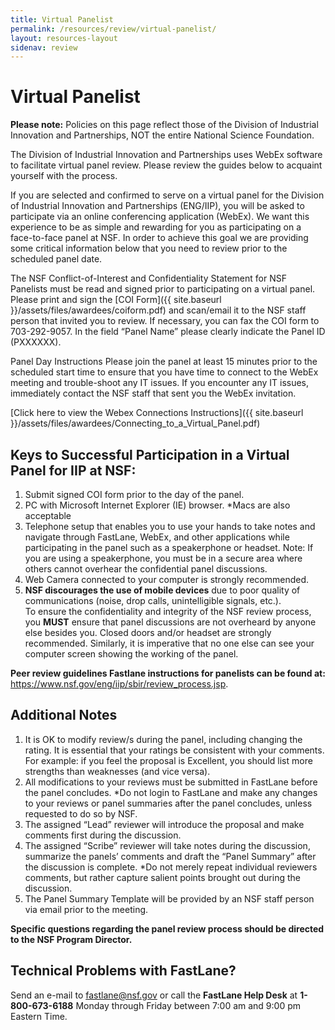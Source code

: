 ```yaml
---
title: Virtual Panelist
permalink: /resources/review/virtual-panelist/
layout: resources-layout
sidenav: review
---
```


# Virtual Panelist

**Please note:** Policies on this page reflect those of the Division of Industrial Innovation and Partnerships, NOT the entire National Science Foundation.

The Division of Industrial Innovation and Partnerships uses WebEx software to facilitate virtual panel review. Please review the guides below to acquaint yourself with the process.

If you are selected and confirmed to serve on a virtual panel for the Division of Industrial Innovation and Partnerships (ENG/IIP), you will be asked to participate via an online conferencing application (WebEx). We want this experience to be as simple and rewarding for you as participating on a face-to-face panel at NSF.  In order to achieve this goal we are providing some critical information below that you need to review prior to the scheduled panel date.

The NSF Conflict-of-Interest and Confidentiality Statement for NSF Panelists must be read and signed prior to participating on a virtual panel. Please print and sign the [COI Form]({{ site.baseurl }}/assets/files/awardees/coiform.pdf) and scan/email it to the NSF staff person that invited you to review. If necessary, you can fax the COI form to 703-292-9057. In the field “Panel Name” please clearly indicate the Panel ID (PXXXXXX).

Panel Day Instructions
Please join the panel at least 15 minutes prior to the scheduled start time to ensure that you have time to connect to the WebEx meeting and trouble-shoot any IT issues. If you encounter any IT issues, immediately contact the NSF staff that sent you the WebEx invitation.

[Click here to view the Webex Connections Instructions]({{ site.baseurl }}/assets/files/awardees/Connecting_to_a_Virtual_Panel.pdf)

## Keys to Successful Participation in a Virtual Panel for IIP at NSF:

1. Submit signed COI form prior to the day of the panel.
2. PC with Microsoft Internet Explorer (IE) browser. *Macs are also acceptable
3. Telephone setup that enables you to use your hands to take notes and navigate through FastLane, WebEx, and other applications while participating in the panel such as a speakerphone or headset.  Note:  If you are using a speakerphone, you must be in a secure area where others cannot overhear the confidential panel discussions.
4. Web Camera connected to your computer is strongly recommended.
5. **NSF discourages the use of mobile devices** due to poor quality of communications (noise, drop calls, unintelligible signals, etc.).  
To ensure the confidentiality and integrity of the NSF review process, you **MUST** ensure that panel discussions are not overheard by anyone else besides you. Closed doors and/or headset are strongly recommended. Similarly, it is imperative that no one else can see your computer screen showing the working of the panel.  

**Peer review guidelines Fastlane instructions for panelists can be found at:** https://www.nsf.gov/eng/iip/sbir/review_process.jsp.

## Additional Notes

1. It is OK to modify review/s during the panel, including changing the rating. It is essential that your ratings be consistent with your comments. For example: if you feel the proposal is Excellent, you should list more strengths than weaknesses (and vice versa).
2. All modifications to your reviews must be submitted in FastLane before the panel concludes. *Do not login to FastLane and make any changes to your reviews or panel summaries after the panel concludes, unless requested to do so by NSF.
3. The assigned “Lead” reviewer will introduce the proposal and make comments first during the discussion.
4. The assigned “Scribe” reviewer will take notes during the discussion, summarize the panels’ comments and draft the “Panel Summary” after the discussion is complete. *Do not merely repeat individual reviewers comments, but rather capture salient points brought out during the discussion.
5. The Panel Summary Template will be provided by an NSF staff person via email prior to the meeting.

**Specific questions regarding the panel review process should be directed to the NSF Program Director.**

## Technical Problems with FastLane?

Send an e-mail to fastlane@nsf.gov or call the **FastLane Help Desk** at **1-800-673-6188** Monday through Friday between 7:00 am and 9:00 pm Eastern Time.
